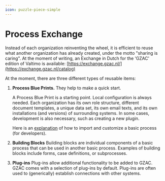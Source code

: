 ```yaml
---
icon: puzzle-piece-simple
---
```


# Process Exchange

Instead of each organization reinventing the wheel, it is efficient to reuse what another organization has already created, under the motto "sharing is caring". At the moment of writing, an Exchange in Dutch for the 'GZAC' edition of Valtimo is available: [https://exchange.gzac.nl/](https://exchange.gzac.nl/catalog)

At the moment, there are three different types of reusable items:

1.  **Process Blue Prints.** They help to make a quick start.&#x20;

    A Process Blue Print is a starting point. Local configuration is always needed. Each organization has its own role structure, different document templates, a unique data set, its own email texts, and its own installations (and versions) of surrounding systems. In some cases, development is also necessary, such as creating a new plugin.&#x20;

    Here is an [explanation](https://github.com/generiekzaakafhandelcomponent/Basisprocessen) of how to import and customize a basic process (for developers).&#x20;
2. **Building Blocks** Building blocks are individual components of a basic process that can be used in another basic process. Examples of building blocks include forms, case definitions, or subprocesses.
3. **Plug-ins** Plug-ins allow additional functionality to be added to GZAC. GZAC comes with a selection of plug-ins by default. Plug-ins are often used to (generically) establish connections with other systems.
